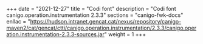 +++
date        = "2021-12-27"
title       = "Codi font"
description = "Codi font canigo.operation.instrumentation 2.3.3"
sections    = "canigo-fwk-docs"
enllac		= "https://hudson.intranet.gencat.cat/nexus/repository/canigo-maven2/cat/gencat/ctti/canigo.operation.instrumentation/2.3.3/canigo.operation.instrumentation-2.3.3-sources.jar"
weight		= 1
+++
